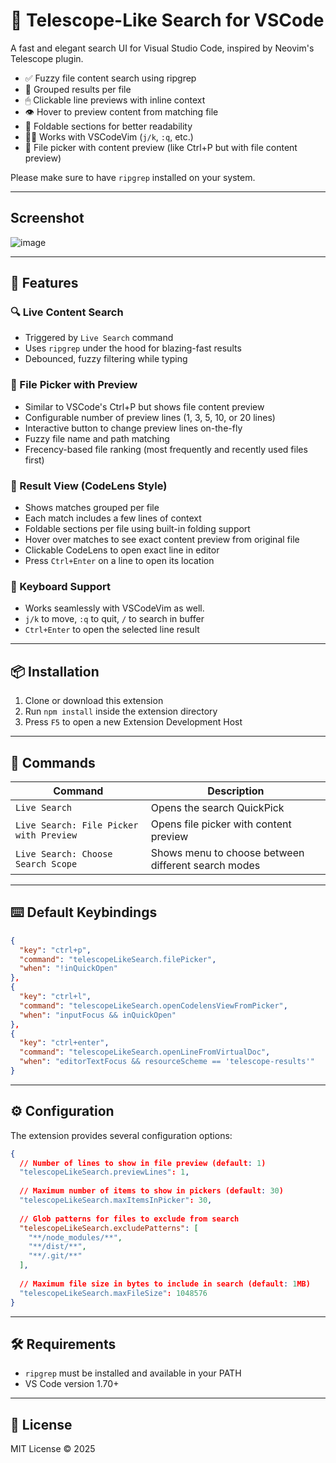 # 🔭 Telescope-Like Search for VSCode

A fast and elegant search UI for Visual Studio Code, inspired by Neovim's Telescope plugin.

- ✅ Fuzzy file content search using ripgrep
- 🧠 Grouped results per file
- 🖱 Clickable line previews with inline context
- 👁 Hover to preview content from matching file
- 📂 Foldable sections for better readability
- 🧑‍💻 Works with VSCodeVim (`j/k`, `:q`, etc.)
- 📁 File picker with content preview (like Ctrl+P but with file content preview)

Please make sure to have `ripgrep` installed on your system.

---

## Screenshot

![image](https://github.com/user-attachments/assets/5d3f4293-86af-4053-831a-6e947ebc9f79)

---

## 🚀 Features

### 🔍 Live Content Search
- Triggered by `Live Search` command
- Uses `ripgrep` under the hood for blazing-fast results
- Debounced, fuzzy filtering while typing

### 📁 File Picker with Preview
- Similar to VSCode's Ctrl+P but shows file content preview
- Configurable number of preview lines (1, 3, 5, 10, or 20 lines)
- Interactive button to change preview lines on-the-fly
- Fuzzy file name and path matching
- Frecency-based file ranking (most frequently and recently used files first)

### 📄 Result View (CodeLens Style)
- Shows matches grouped per file
- Each match includes a few lines of context
- Foldable sections per file using built-in folding support
- Hover over matches to see exact content preview from original file
- Clickable CodeLens to open exact line in editor
- Press `Ctrl+Enter` on a line to open its location

### 🧭 Keyboard Support
- Works seamlessly with VSCodeVim as well.
- `j/k` to move, `:q` to quit, `/` to search in buffer
- `Ctrl+Enter` to open the selected line result

---

## 📦 Installation

1. Clone or download this extension
2. Run `npm install` inside the extension directory
3. Press `F5` to open a new Extension Development Host

---

## 🧰 Commands

| Command                                     | Description                               |
|--------------------------------------------|-------------------------------------------|
| `Live Search`                  | Opens the search QuickPick                |
| `Live Search: File Picker with Preview`    | Opens file picker with content preview   |
| `Live Search: Choose Search Scope`         | Shows menu to choose between different search modes |

---

## ⌨️ Default Keybindings

```json
{
  "key": "ctrl+p",
  "command": "telescopeLikeSearch.filePicker",
  "when": "!inQuickOpen"
},
{
  "key": "ctrl+l",
  "command": "telescopeLikeSearch.openCodelensViewFromPicker",
  "when": "inputFocus && inQuickOpen"
},
{
  "key": "ctrl+enter",
  "command": "telescopeLikeSearch.openLineFromVirtualDoc",
  "when": "editorTextFocus && resourceScheme == 'telescope-results'"
}
```

---

## ⚙️ Configuration

The extension provides several configuration options:

```json
{
  // Number of lines to show in file preview (default: 1)
  "telescopeLikeSearch.previewLines": 1,
  
  // Maximum number of items to show in pickers (default: 30)
  "telescopeLikeSearch.maxItemsInPicker": 30,
  
  // Glob patterns for files to exclude from search
  "telescopeLikeSearch.excludePatterns": [
    "**/node_modules/**",
    "**/dist/**",
    "**/.git/**"
  ],
  
  // Maximum file size in bytes to include in search (default: 1MB)
  "telescopeLikeSearch.maxFileSize": 1048576
}
```

---

## 🛠 Requirements

- `ripgrep` must be installed and available in your PATH
- VS Code version 1.70+

---

## 📄 License

MIT License © 2025
